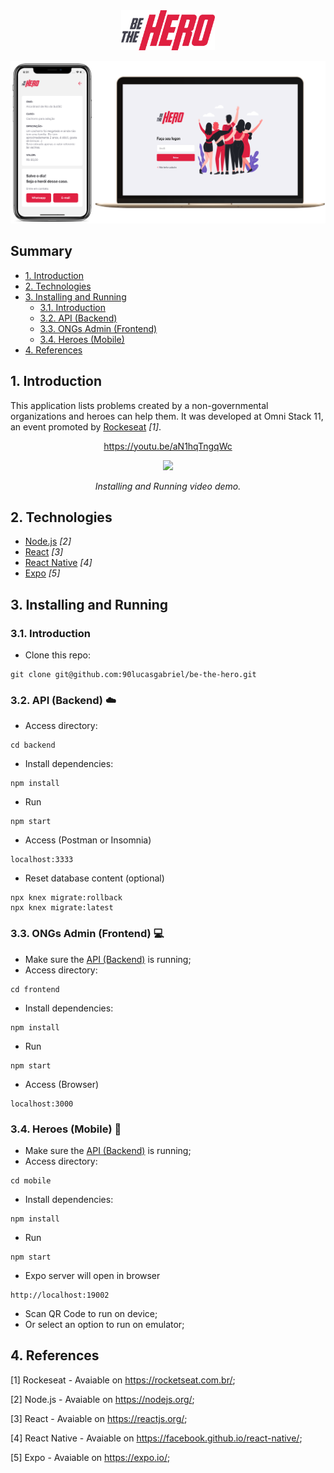 <div align="center">
    <img alt="BeTheHero" title="#bethehero" src=".github/logo.svg" width="150px" />

![Web](/.github/mockup.png)
</div>

## Summary
  - [1. Introduction](#1-introduction)
  - [2. Technologies](#2-technologies)
  - [3. Installing and Running](#3-installing-and-running)
    - [3.1. Introduction](#31-introduction)
    - [3.2. API (Backend)](#32-api-backend-cloud)
    - [3.3. ONGs Admin (Frontend)](#33-ongs-admin-frontend-computer)
    - [3.4. Heroes (Mobile)](#34-heroes-mobile-iphone)
  - [4. References](#4-references)



## 1. Introduction
This application lists problems created by a non-governmental organizations and heroes can help them. It was developed at Omni Stack 11, an event promoted by [Rockeseat](https://rocketseat.com.br/) _[1]_. 

<div align="center">

https://youtu.be/aN1hqTngqWc

[![](http://img.youtube.com/vi/aN1hqTngqWc/0.jpg)](http://www.youtube.com/watch?v=aN1hqTngqWc "Installing and Running video demo.")

_Installing and Running video demo._
</div>




## 2. Technologies
- [Node.js](https://nodejs.org/en/) _[2]_
- [React](https://reactjs.org/) _[3]_
- [React Native](https://facebook.github.io/react-native/) _[4]_
- [Expo](https://expo.io/) _[5]_





## 3. Installing and Running
### 3.1. Introduction
- Clone this repo:
```
git clone git@github.com:90lucasgabriel/be-the-hero.git
```

### 3.2. API (Backend) :cloud:
- Access directory:
```
cd backend
```
- Install dependencies: 
```
npm install
```
- Run
```
npm start
```
- Access (Postman or Insomnia)
```
localhost:3333
```
- Reset database content (optional)
```
npx knex migrate:rollback
npx knex migrate:latest
```

### 3.3. ONGs Admin (Frontend) :computer:
- Make sure the [API (Backend)](#32-api-backend-cloud) is running;
- Access directory:
```
cd frontend
```
- Install dependencies: 
```
npm install
```
- Run
```
npm start
```
- Access (Browser)
```
localhost:3000
```

### 3.4. Heroes (Mobile) :iphone:
- Make sure the [API (Backend)](#32-api-backend-cloud) is running;
- Access directory:
```
cd mobile
```
- Install dependencies: 
```
npm install
```
- Run
```
npm start
```
- Expo server will open in browser
```
http://localhost:19002
```
- Scan QR Code to run on device;
- Or select an option to run on emulator;


## 4. References
[1] Rockeseat - Avaiable on https://rocketseat.com.br/;

[2] Node.js - Avaiable on https://nodejs.org/;

[3] React - Avaiable on https://reactjs.org/;

[4] React Native - Avaiable on https://facebook.github.io/react-native/;

[5] Expo - Avaiable on https://expo.io/;
